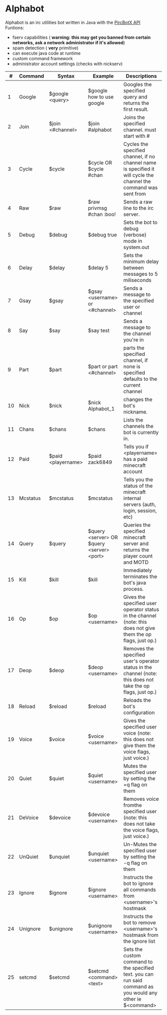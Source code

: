 Alphabot
========

Alphabot is an irc utilities bot written in Java with the [PircBotX API](http://code.google.com/p/pircbotx/)  
Funtions:  
* fserv capabilities ( **warning: this may get you banned from certain networks, ask a network administrator if it's allowed**)
* spam detection ( **very** primitive)  
* can execute java code at runtime
* custom command framework
* administrator account settings (checks with nickserv)
<table>
<thead>
<tr>
<th>#</th>
<th>Command</th>
<th>Syntax</th>
<th>Example</th>
<th>Descriptions</th>
</tr>
</thead>
	 <tbody>
	    <tr><td>1</td><td>Google</td><td>$google &lt;query&gt;</td><td>$google how to use google</td><td>Googles the specified query and returns the first result.</td></tr>
	    <tr><td>2</td><td>Join</td><td>$join &lt;#channel&gt;</td><td>$join #alphabot</td><td>Joins the specified channel. must start with #</td></tr>
	    <tr><td>3</td><td>Cycle</td><td>$cycle</td><td>$cycle OR $cycle #chan</td><td>Cycles the specified channel, if no channel name is specified it will cycle the channel the command was sent from</td></tr>
	    <tr><td>4</td><td>Raw</td><td>$raw</td><td>$raw privmsg #chan :boo!</td><td>Sends a raw line to the irc server.</td></tr>
	    <tr><td>5</td><td>Debug</td><td>$debug</td><td>$debug true</td><td>Sets the bot to debug (verbose) mode in system.out</td></tr>
	    <tr><td>6</td><td>Delay</td><td>$delay</td><td>$delay 5</td><td>Sets the minimum delay between messages to 5 miliseconds</td></tr>
	    <tr><td>7</td><td>Gsay</td><td>$gsay</td><td>$gsay &lt;username&gt; or &lt;#channel&gt;</td><td>Sends a message to the specified user or channel</td></tr>
	    <tr><td>8</td><td>Say</td><td>$say</td><td>$say test</td><td>Sends a message to the channel you're in</td></tr>
	    <tr><td>9</td><td>Part</td><td>$part</td><td>$part or part &lt;#channel&gt;</td><td>parts the specified channel, if none is specified defaults to the current channel</td></tr>
	    <tr><td>10</td><td>Nick</td><td>$nick</td><td>$nick Alphabot_1<td>changes the bot's nickname.</td></tr>
	    <tr><td>11</td><td>Chans</td><td>$chans</td><td>$chans<td>Lists the channels the bot is currently in.</td></tr>
	    <tr><td>12</td><td>Paid</td><td>$paid &lt;playername&gt;</td><td>$paid zack6849<td>Tells you if &lt;playername&gt; has a paid minecraft account</td></tr>
	    <tr><td>13</td><td>Mcstatus</td><td>$mcstatus</td><td>$mcstatus<td>Tells you the status of the minecraft internal servers (auth, login, session, etc)</td></tr>
	    <tr><td>14</td><td>Query</td><td>$query</td><td>$query &lt;server&gt OR $query &lt;server&gt &lt;port&gt<td>Queries the specified minecraft server and returns the player count and MOTD</td></tr>
	    <tr><td>15</td><td>Kill</td><td>$kill</td><td>$kill<td>Immediately terminates the bot's java process.</td></tr>
	    <tr><td>16</td><td>Op</td><td>$op</td><td>$op &lt;username&gt;<td>Gives the specified user operator status in the channel (note: this does not give them the op flags, just op.)</td></tr>
	    <tr><td>17</td><td>Deop</td><td>$deop</td><td>$deop &lt;username&gt;<td>Removes the specified user's operator status in the channel (note: this does not take the op flags, just op.)</td></tr>
	    <tr><td>18</td><td>Reload</td><td>$reload</td><td>$reload<td>Reloads the bot's configuration</td></tr>
	    <tr><td>19</td><td>Voice</td><td>$voice</td><td>$voice &lt;username&gt;<td>Gives the specified user voice (note: this does not give them the voice flags, just voice.)</td></tr>
	    <tr><td>20</td><td>Quiet</td><td>$quiet</td><td>$quiet &lt;username&gt;<td>Mutes the specified user by setting the +q flag on them</td></tr>
	    <tr><td>21</td><td>DeVoice</td><td>$devoice</td><td>$devoice &lt;username&gt;<td>Removes voice fromthe specified user (note: this does not take the voice flags, just voice.)</td></tr>
	    <tr><td>22</td><td>UnQuiet</td><td>$unquiet</td><td>$unquiet &lt;username&gt;<td>Un-Mutes the specified user by setting the -q flag on them</td></tr>
	    <tr><td>23</td><td>Ignore</td><td>$ignore</td><td>$ignore &lt;username&gt;<td>Instructs the bot to ignore all commands from &lt;username&gt;'s hostmask</td></tr>
	    <tr><td>24</td><td>Unignore</td><td>$unignore</td><td>$unignore &lt;username&gt;<td>Instructs the bot to remove &lt;username&gt;'s hostmask from the ignore list</td></tr>
	    <tr><td>25</td><td>setcmd</td><td>$setcmd</td><td>$setcmd &lt;command&gt; &lt;text&gt;</td><td>Sets the custom command to the specified text. you can run said command as you would any other ie $&ltcommand&gt;</td>
	 </tbody>
 </table>
 
